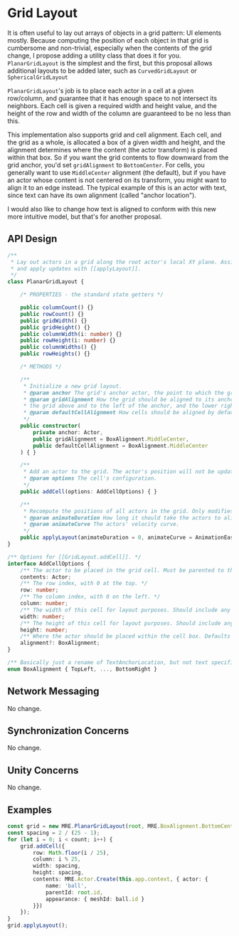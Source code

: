 Grid Layout
============

It is often useful to lay out arrays of objects in a grid pattern: UI elements mostly. Because computing the position
of each object in that grid is cumbersome and non-trivial, especially when the contents of the grid change, I propose
adding a utility class that does it for you. `PlanarGridLayout` is the simplest and the first, but this proposal
allows additional layouts to be added later, such as `CurvedGridLayout` or `SphericalGridLayout`

`PlanarGridLayout`'s job is to place each actor in a cell at a given row/column, and guarantee that it has enough
space to not intersect its neighbors. Each cell is given a required width and height value, and the height of the row
and width of the column are guaranteed to be no less than this.

This implementation also supports grid and cell alignment. Each cell, and the grid as a whole, is allocated a box
of a given width and height, and the alignment determines where the content (the actor transform) is placed within
that box. So if you want the grid contents to flow downward from the grid anchor, you'd set `gridAlignment` to
`BottomCenter`. For cells, you generally want to use `MiddleCenter` alignment (the default), but if you have an actor
whose content is not centered on its transform, you might want to align it to an edge instead. The typical example
of this is an actor with text, since text can have its own alignment (called "anchor location").

I would also like to change how text is aligned to conform with this new more intuitive model,
but that's for another proposal.


API Design
-------------

```ts
/**
 * Lay out actors in a grid along the root actor's local XY plane. Assign actors to the grid with [[addCell]],
 * and apply updates with [[applyLayout]].
 */
class PlanarGridLayout {

	/* PROPERTIES - the standard state getters */

	public columnCount() {}
	public rowCount() {}
	public gridWidth() {}
	public gridHeight() {}
	public columnWidth(i: number) {}
	public rowHeight(i: number) {}
	public columnWidths() {}
	public rowHeights() {}

	/* METHODS */

	/**
	 * Initialize a new grid layout.
	 * @param anchor The grid's anchor actor, the point to which the grid is aligned.
	 * @param gridAlignment How the grid should be aligned to its anchor, where [[BoxAlignment.TopLeft]] will place
	 * the grid above and to the left of the anchor, and the lower right corner will touch the anchor.
	 * @param defaultCellAlignment How cells should be aligned by default.
	 */
	public constructor(
		private anchor: Actor,
		public gridAlignment = BoxAlignment.MiddleCenter,
		public defaultCellAlignment = BoxAlignment.MiddleCenter
	) { }

	/**
	 * Add an actor to the grid. The actor's position will not be updated until [[applyLayout]] is called.
	 * @param options The cell's configuration.
	 */
	public addCell(options: AddCellOptions) { }

	/**
	 * Recompute the positions of all actors in the grid. Only modifies local position x and y for each actor.
	 * @param animateDuration How long it should take the actors to align to the grid. Defaults to instantly.
	 * @param animateCurve The actors' velocity curve.
	 */
	public applyLayout(animateDuration = 0, animateCurve = AnimationEaseCurve.EaseOutQuadratic) { }
}

/** Options for [[GridLayout.addCell]]. */
interface AddCellOptions {
	/** The actor to be placed in the grid cell. Must be parented to the grid root. */
	contents: Actor;
	/** The row index, with 0 at the top. */
	row: number;
	/** The column index, with 0 on the left. */
	column: number;
	/** The width of this cell for layout purposes. Should include any desired padding. */
	width: number;
	/** The height of this cell for layout purposes. Should include any desired padding. */
	height: number;
	/** Where the actor should be placed within the cell box. Defaults to [[GridLayout.defaultCellAlignment]]. */
	alignment?: BoxAlignment;
}

/** Basically just a rename of TextAnchorLocation, but not text specific */
enum BoxAlignment { TopLeft, ..., BottomRight }
```


Network Messaging
-------------------

No change.


Synchronization Concerns
----------------------------

No change.


Unity Concerns
-------------------

No change.


Examples
----------------

```ts
const grid = new MRE.PlanarGridLayout(root, MRE.BoxAlignment.BottomCenter);
const spacing = 2 / (25 - 1);
for (let i = 0; i < count; i++) {
	grid.addCell({
		row: Math.floor(i / 25),
		column: i % 25,
		width: spacing,
		height: spacing,
		contents: MRE.Actor.Create(this.app.context, { actor: {
			name: 'ball',
			parentId: root.id,
			appearance: { meshId: ball.id }
		}})
	});
}
grid.applyLayout();
```